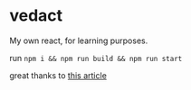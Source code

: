 # vedact
 
My own react, for learning purposes.

run `npm i && npm run build && npm run start`


great thanks to [this article](https://geekpaul.medium.com/lets-build-a-react-from-scratch-part-2-state-management-and-react-hooks-e771c5c06066)
